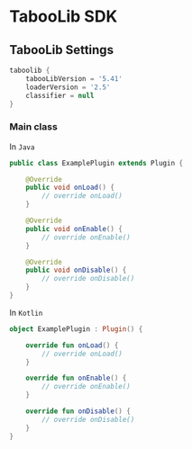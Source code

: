 # TabooLib SDK

## TabooLib Settings
```groovy
taboolib {
    tabooLibVersion = '5.41'
    loaderVersion = '2.5'
    classifier = null
}
```

### Main class
In `Java`
```java
public class ExamplePlugin extends Plugin {

    @Override
    public void onLoad() {
        // override onLoad()
    }

    @Override
    public void onEnable() {
        // override onEnable()
    }

    @Override
    public void onDisable() {
        // override onDisable()
    }
}
```

In `Kotlin`
```kotlin
object ExamplePlugin : Plugin() {

    override fun onLoad() {
        // override onLoad()
    }

    override fun onEnable() {
        // override onEnable()
    }

    override fun onDisable() {
        // override onDisable()
    }
}
```
